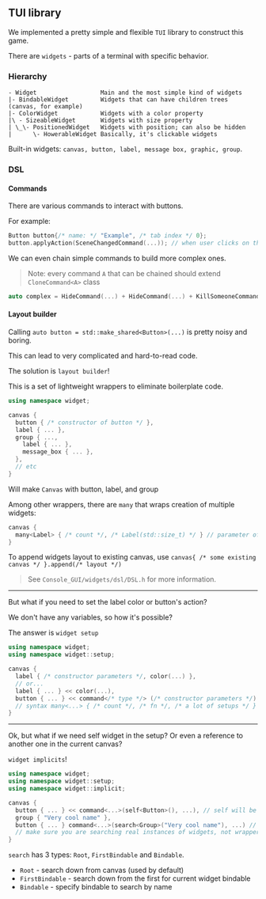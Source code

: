 ## TUI library

We implemented a pretty simple and flexible `TUI` library to construct this game.

There are `widgets` - parts of a terminal with specific behavior.

### Hierarchy 

```text
- Widget                  Main and the most simple kind of widgets
|- BindableWidget         Widgets that can have children trees (canvas, for example)
|- ColorWidget            Widgets with a color property
|\ - SizeableWidget       Widgets with size property
| \_\- PositionedWidget   Widgets with position; can also be hidden
|      \- HowerableWidget Basically, it's clickable widgets
```

Built-in widgets: `canvas, button, label, message box, graphic, group`.

### DSL

#### Commands

There are various commands to interact with buttons.

For example:

```c++
Button button{/* name: */ "Example", /* tab index */ 0};
button.applyAction(SceneChangedCommand(...)); // when user clicks on this button, act method will be called
```

We can even chain simple commands to build more complex ones.

> Note: every command `A` that can be chained should extend `CloneCommand<A>` class

```c++
auto complex = HideCommand(...) + HideCommand(...) + KillSomeoneCommand(...)
```
#### Layout builder

Calling `auto button = std::make_shared<Button>(...)` is pretty noisy and boring.

This can lead to very complicated and hard-to-read code.

The solution is `layout builder`!

This is a set of lightweight wrappers to eliminate boilerplate code.

```c++
using namespace widget;

canvas {
  button { /* constructor of button */ },
  label { ... },
  group { ...,
    label { ... },
    message_box { ... },
  },
  // etc
}
```

Will make `Canvas` with button, label, and group

Among other wrappers, there are `many` that wraps creation of multiple widgets:

```c++
canvas {
  many<Label> { /* count */, /* Label(std::size_t) */ } // parameter of a function is ordinal number of widget
}
```

To append widgets layout to existing canvas, use `canvas{ /* some existing canvas */ }.append(/* layout */)`

> See `Console_GUI/widgets/dsl/DSL.h` for more information.

***

But what if you need to set the label color or button's action?

We don't have any variables, so how it's possible?

The answer is `widget setup`

```c++
using namespace widget;
using namespace widget::setup;

canvas {
  label { /* constructor parameters */, color(...) },
  // or...
  label { ... } << color(...),
  button { ... } << command</* type */> (/* constructor parameters */) + command<...>(...)
  // syntax many<...> { /* count */, /* fn */, /* a lot of setups */ } isn't supported
}
```
***

Ok, but what if we need self widget in the setup? Or even a reference to another one in the current canvas?

`widget implicits`!

```c++
using namespace widget;
using namespace widget::setup;
using namespace widget::implicit;

canvas {
  button { ... } << command<...>(self<Button>(), ...), // self will be resolved to button instance
  group { "Very cool name" },
  button { ... } command<...>(search<Group>("Very cool name"), ...) // search will be resolved to group right instance
  // make sure you are searching real instances of widgets, not wrappers!
}
```

`search` has 3 types: `Root`, `FirstBindable` and `Bindable`.

* `Root` - search down from canvas (used by default)
* `FirstBindable` - search down from the first for current widget bindable
* `Bindable` - specify bindable to search by name
